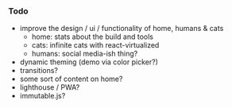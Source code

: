 ### Todo

* improve the design / ui / functionality of home, humans & cats
  - home: stats about the build and tools
  - cats: infinite cats with react-virtualized
  - humans: social media-ish thing?
* dynamic theming (demo via color picker?)
* transitions?
* some sort of content on home?
* lighthouse / PWA?
* immutable.js?
